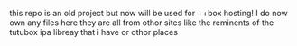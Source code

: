 this repo is an old project but now will be used for ++box hosting!
I do now own any files here they are all from othor sites like the reminents of the tutubox ipa libreay that i have or othor places
